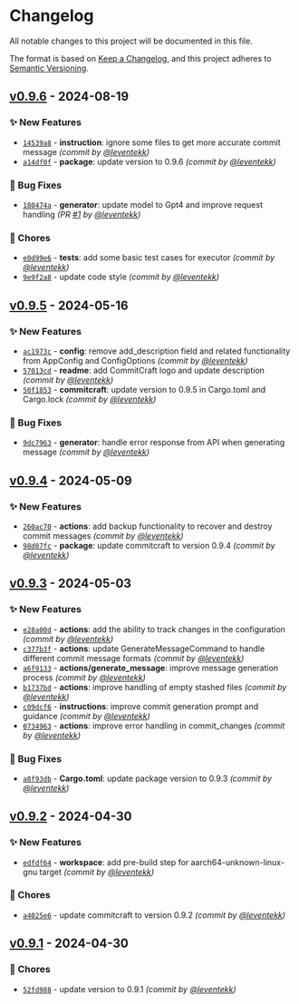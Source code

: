 # Changelog
All notable changes to this project will be documented in this file.

The format is based on [Keep a Changelog](https://keepachangelog.com/en/1.0.0/),
and this project adheres to [Semantic Versioning](https://semver.org/spec/v2.0.0.html).

## [v0.9.6] - 2024-08-19
### :sparkles: New Features
- [`14539a8`](https://github.com/leventekk/commitcraft/commit/14539a870c566bbe85cd24af026c4bc750736bb8) - **instruction**: ignore some files to get more accurate commit message *(commit by [@leventekk](https://github.com/leventekk))*
- [`a14df0f`](https://github.com/leventekk/commitcraft/commit/a14df0f6cf7b842c7692fca9464e557fdd6c51ae) - **package**: update version to 0.9.6 *(commit by [@leventekk](https://github.com/leventekk))*

### :bug: Bug Fixes
- [`180474a`](https://github.com/leventekk/commitcraft/commit/180474ab43afc95e1c5b890baf6d7d9504589040) - **generator**: update model to Gpt4 and improve request handling *(PR [#1](https://github.com/leventekk/commitcraft/pull/1) by [@leventekk](https://github.com/leventekk))*

### :wrench: Chores
- [`e0d99e6`](https://github.com/leventekk/commitcraft/commit/e0d99e6aea67d9fc48a40132fd16cf09cd8cabe8) - **tests**: add some basic test cases for executor *(commit by [@leventekk](https://github.com/leventekk))*
- [`9e9f2a8`](https://github.com/leventekk/commitcraft/commit/9e9f2a86fa0d54078729c9d57a62dade804edb6a) - update code style *(commit by [@leventekk](https://github.com/leventekk))*


## [v0.9.5] - 2024-05-16
### :sparkles: New Features
- [`ac1973c`](https://github.com/leventekk/commitcraft/commit/ac1973cf1e1ec27d26340c5c82bcc7c5a338e5c2) - **config**: remove add_description field and related functionality from AppConfig and ConfigOptions *(commit by [@leventekk](https://github.com/leventekk))*
- [`57013cd`](https://github.com/leventekk/commitcraft/commit/57013cdda3281d733b3583aff276e767afebfcf0) - **readme**: add CommitCraft logo and update description *(commit by [@leventekk](https://github.com/leventekk))*
- [`50f1853`](https://github.com/leventekk/commitcraft/commit/50f185357979eeeeafa99da1a66f11a28551731c) - **commitcraft**: update version to 0.9.5 in Cargo.toml and Cargo.lock *(commit by [@leventekk](https://github.com/leventekk))*

### :bug: Bug Fixes
- [`9dc7963`](https://github.com/leventekk/commitcraft/commit/9dc796398c2be6ba0589bc9e599cfe9c887feddc) - **generator**: handle error response from API when generating message *(commit by [@leventekk](https://github.com/leventekk))*


## [v0.9.4] - 2024-05-09
### :sparkles: New Features
- [`260ac70`](https://github.com/leventekk/commitcraft/commit/260ac70fc2eb273e3dffbf4b63ce71fa55693628) - **actions**: add backup functionality to recover and destroy commit messages *(commit by [@leventekk](https://github.com/leventekk))*
- [`98d07fc`](https://github.com/leventekk/commitcraft/commit/98d07fc708cc060997d2370adfe0186cc3b07c15) - **package**: update commitcraft to version 0.9.4 *(commit by [@leventekk](https://github.com/leventekk))*


## [v0.9.3] - 2024-05-03
### :sparkles: New Features
- [`e28a00d`](https://github.com/leventekk/commitcraft/commit/e28a00d111623f66a7e481929c6693229092a031) - **actions**: add the ability to track changes in the configuration *(commit by [@leventekk](https://github.com/leventekk))*
- [`c377b3f`](https://github.com/leventekk/commitcraft/commit/c377b3fc6c63d23bd895362cb71fecdd418e3601) - **actions**: update GenerateMessageCommand to handle different commit message formats *(commit by [@leventekk](https://github.com/leventekk))*
- [`a6f9133`](https://github.com/leventekk/commitcraft/commit/a6f9133d42603220a9b07d0e2c21e58e1e05b0f1) - **actions/generate_message**: improve message generation process *(commit by [@leventekk](https://github.com/leventekk))*
- [`b1737bd`](https://github.com/leventekk/commitcraft/commit/b1737bdcfbe7734ae7b897325ebb763756339102) - **actions**: improve handling of empty stashed files *(commit by [@leventekk](https://github.com/leventekk))*
- [`c09dcf6`](https://github.com/leventekk/commitcraft/commit/c09dcf6a1a949386143d5e72d2d93d953377d72c) - **instructions**: improve commit generation prompt and guidance *(commit by [@leventekk](https://github.com/leventekk))*
- [`0734963`](https://github.com/leventekk/commitcraft/commit/07349631da1a33aa426dbb814010bc8d794d61c6) - **actions**: improve error handling in commit_changes *(commit by [@leventekk](https://github.com/leventekk))*

### :bug: Bug Fixes
- [`a8f93db`](https://github.com/leventekk/commitcraft/commit/a8f93db70e4ae0cb06838b497e977d242529f8ba) - **Cargo.toml**: update package version to 0.9.3 *(commit by [@leventekk](https://github.com/leventekk))*


## [v0.9.2] - 2024-04-30
### :sparkles: New Features
- [`edfdf64`](https://github.com/leventekk/commitcraft/commit/edfdf640d55b0c395362e533c8b4c89944b54651) - **workspace**: add pre-build step for aarch64-unknown-linux-gnu target *(commit by [@leventekk](https://github.com/leventekk))*

### :wrench: Chores
- [`a4025e6`](https://github.com/leventekk/commitcraft/commit/a4025e6cac2fb7be47e84a1dfb66d3aae741dc50) - update commitcraft to version 0.9.2 *(commit by [@leventekk](https://github.com/leventekk))*


## [v0.9.1] - 2024-04-30
### :wrench: Chores
- [`52fd988`](https://github.com/leventekk/commitcraft/commit/52fd988d4da1e9f937e07030df07ba1ebfa7f46d) - update version to 0.9.1 *(commit by [@leventekk](https://github.com/leventekk))*

[v0.9.1]: https://github.com/leventekk/commitcraft/compare/v0.9.0...v0.9.1
[v0.9.2]: https://github.com/leventekk/commitcraft/compare/v0.9.1...v0.9.2
[v0.9.3]: https://github.com/leventekk/commitcraft/compare/v0.9.2...v0.9.3
[v0.9.4]: https://github.com/leventekk/commitcraft/compare/v0.9.3...v0.9.4
[v0.9.5]: https://github.com/leventekk/commitcraft/compare/v0.9.4...v0.9.5
[v0.9.6]: https://github.com/leventekk/commitcraft/compare/v0.9.5...v0.9.6
